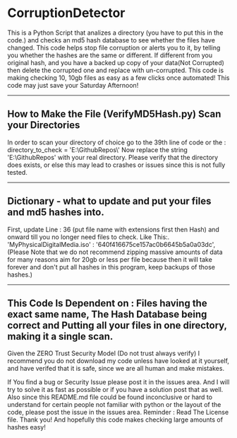 # CorruptionDetector
This is a Python Script that analizes a directory (you have to put this in the code.) and checks an md5 hash database to see whether the files have changed. 
This code helps stop file corruption or alerts you to it, by telling you whether the hashes are the same or different. If different from you original hash, and you have a backed up copy of your data(Not Corrupted) then delete the corrupted one and replace with un-corrupted. This code is making checking 10, 10gb files as easy as a few clicks once automated! This code may just save your Saturday Afternoon!

--------------------------------------------------
How to Make the File (VerifyMD5Hash.py) Scan your Directories
--------------------------------------------------
In order to scan your directory of choice go to the 39th line of code or the    :    directory_to_check = 'E:\\GithubRepos\\'
Now replace the string 'E:\\GithubRepos' with your real directory. Please verify that the directory does exists, or else this may lead to crashes or issues since this is not fully tested.

--------------------------------------------------
Dictionary - what to update and put your files and md5 hashes into.
--------------------------------------------------

First, update Line : 36 (put file name with extensions first then Hash) and onward till you no longer need files to check.
Like This:.
    'MyPhysicalDigitalMedia.iso' : '640f416675ce157ac0b6645b5a0a03dc',          (Please Note that we do not recommend zipping massive amounts of data for many reasons aim for 20gb or less per file because then it will take forever and don't put all hashes in this program, keep backups of those hashes.)

--------------------------------------------------
This Code Is Dependent on : 
Files having the exact same name,
The Hash Database being correct and
Putting all your files in one directory, making it a single scan.
--------------------------------------------------
Given the ZERO Trust Security Model (Do not trust always verify) I recommend you do not download my code unless have looked at it yourself, and have verifed that it is safe, since we are all human and make mistakes.

If You find a bug or Security Issue please post it in the issues area. And I will try to solve it as fast as possible or if you have a solution post that as well. 
Also since this README.md file could be found inconclusive or hard to understand for certain people not familiar with python or the layout of the code, please post the issue in the issues area.
Reminder : Read The License file.
Thank you! And hopefully this code makes checking large amounts of hashes easy!

